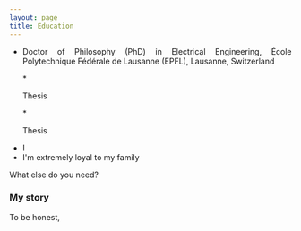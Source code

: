 ```yaml
---
layout: page
title: Education
---
```




* <p align="justify">Doctor of Philosophy (PhD) in Electrical Engineering, École Polytechnique Fédérale de Lausanne (EPFL), Lausanne, Switzerland</p>
   * <p align="justify">Thesis</p>
   * <p align="justify">Thesis</p>

- I 
- I'm extremely loyal to my family

What else do you need?

### My story

To be honest,
